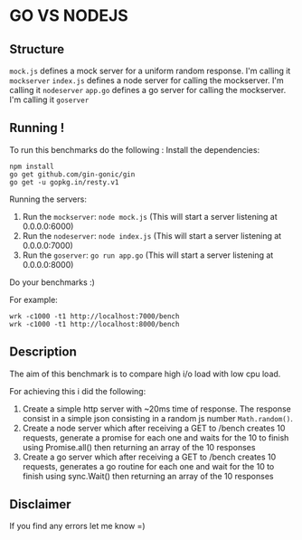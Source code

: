 # GO VS NODEJS 

## Structure 

`mock.js` defines a mock server for a uniform random response. I'm calling it `mockserver`
`index.js` defines a node server for calling the mockserver. I'm calling it `nodeserver`
`app.go` defines a go server for calling the mockserver. I'm calling it `goserver`

## Running ! 

To run this benchmarks do the following : 
Install the dependencies: 

```
npm install
go get github.com/gin-gonic/gin
go get -u gopkg.in/resty.v1
```

Running the servers: 

1.  Run the `mockserver`: `node mock.js` (This will start a server listening at 0.0.0.0:6000)
2.  Run the `nodeserver`: `node index.js` (This will start a server listening at 0.0.0.0:7000)
3.  Run the `goserver`: `go run app.go` (This will start a server listening at 0.0.0.0:8000)

Do your benchmarks :) 

For example: 

```
wrk -c1000 -t1 http://localhost:7000/bench
wrk -c1000 -t1 http://localhost:8000/bench
```

## Description 

The aim of this benchmark is to compare high i/o load with low cpu load.

For achieving this i did the following: 
1.  Create a simple http server with ~20ms time of response. The response consist in a simple json consisting in a random js number `Math.random()`. 
2.  Create a node server which after receiving a GET to /bench creates 10 requests, generate a promise for each one and waits for the 10 to finish using Promise.all() then returning an array of the 10 responses
3.  Create a go server which after receiving a GET to /bench creates 10 requests, generates a go routine for each one and wait for the 10 to finish using sync.Wait() then returning an array of the 10 responses


## Disclaimer

If you find any errors let me know =) 
